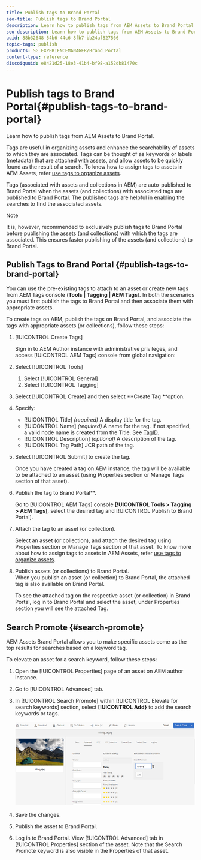 ```yaml
---
title: Publish tags to Brand Portal
seo-title: Publish tags to Brand Portal
description: Learn how to publish tags from AEM Assets to Brand Portal.
seo-description: Learn how to publish tags from AEM Assets to Brand Portal.
uuid: 88b32648-54b6-44c6-8fb7-bb24af827566
topic-tags: publish
products: SG_EXPERIENCEMANAGER/Brand_Portal
content-type: reference
discoiquuid: e8421d25-18e3-41b4-bf98-a152db81470c
---
```


# Publish tags to Brand Portal{#publish-tags-to-brand-portal}

Learn how to publish tags from AEM Assets to Brand Portal.

Tags are useful in organizing assets and enhance the searchability of assets to which they are associated. Tags can be thought of as keywords or labels (metadata) that are attached with assets, and allow assets to be quickly found as the result of a search. To know how to assign tags to assets in AEM Assets, refer [use tags to organize assets](https://helpx.adobe.com/experience-manager/6-4/assets/using/organize-assets#Usetagstoorganizeassets.html).

Tags (associated with assets and collections in AEM) are auto-published to Brand Portal when the assets (and collections) with associated tags are published to Brand Portal. The published tags are helpful in enabling the searches to find the associated assets.

>[!NOTE]
>
>It is, however, recommended to exclusively publish tags to Brand Portal before publishing the assets (and collections) with which the tags are associated. This ensures faster publishing of the assets (and collections) to Brand Portal.

## Publish Tags to Brand Portal {#publish-tags-to-brand-portal}

You can use the pre-existing tags to attach to an asset or create new tags from AEM Tags console (**Tools | Tagging | AEM Tags**). In both the scenarios you must first publish the tags to Brand Portal and then associate them with appropriate assets.

To create tags on AEM, publish the tags on Brand Portal, and associate the tags with appropriate assets (or collections), follow these steps:

1. [!UICONTROL Create Tags]

   Sign in to AEM Author instance with administrative privileges, and access [!UICONTROL AEM Tags] console from global navigation:

1. Select [!UICONTROL Tools]

   1. Select [!UICONTROL General]
   1. Select [!UICONTROL Tagging]

1. Select [!UICONTROL Create] and then select **Create Tag **option.
1. Specify:

   * [!UICONTROL Title]
     *(required)* A display title for the tag.
   * [!UICONTROL Name]
     *(required)* A name for the tag. If not specified, a valid node name is created from the Title. See [TagID](https://helpx.adobe.com/experience-manager/6-4/sites/developing/using/framework.html#TagID).
   * [!UICONTROL Description]
     *(optional)* A description of the tag.  
   * [!UICONTROL Tag Path]
     JCR path of the tag.

1. Select [!UICONTROL Submit] to create the tag.

   Once you have created a tag on AEM instance, the tag will be available to be attached to an asset (using Properties section or Manage Tags section of that asset).

1. Publish the tag to Brand Portal**.

   Go to [!UICONTROL AEM Tags] console **[!UICONTROL Tools > Tagging > AEM Tags]**, select the desired tag and [!UICONTROL Publish to Brand Portal].

1. Attach the tag to an asset (or collection).

   Select an asset (or collection), and attach the desired tag using Properties section or Manage Tags section of that asset. To know more about how to assign tags to assets in AEM Assets, refer [use tags to organize assets](https://helpx.adobe.com/experience-manager/6-4/assets/using/organize-assets.html#Usetagstoorganizeassets).

1. Publish assets (or collections) to Brand Portal.  
   When you publish an asset (or collection) to Brand Portal, the attached tag is also available on Brand Portal.

   To see the attached tag on the respective asset (or collection) in Brand Portal, log in to Brand Portal and select the asset, under Properties section you will see the attached Tag.

## Search Promote {#search-promote}

AEM Assets Brand Portal allows you to make specific assets come as the top results for searches based on a keyword tag.

To elevate an asset for a search keyword, follow these steps:

1. Open the [!UICONTROL Properties] page of an asset on AEM author instance.
1. Go to [!UICONTROL Advanced] tab.
1. In [!UICONTROL Search Promote] within [!UICONTROL Elevate for search keywords] section, select **[!UICONTROL Add}** to add the search keywords or tags.

   ![](assets/Search-Promote.png)

1. Save the changes.
1. Publish the asset to Brand Portal.
1. Log in to Brand Portal. View [!UICONTROL Advanced] tab in [!UICONTROL Properties] section of the asset. Note that the Search Promote keyword is also visible in the Properties of that asset.
